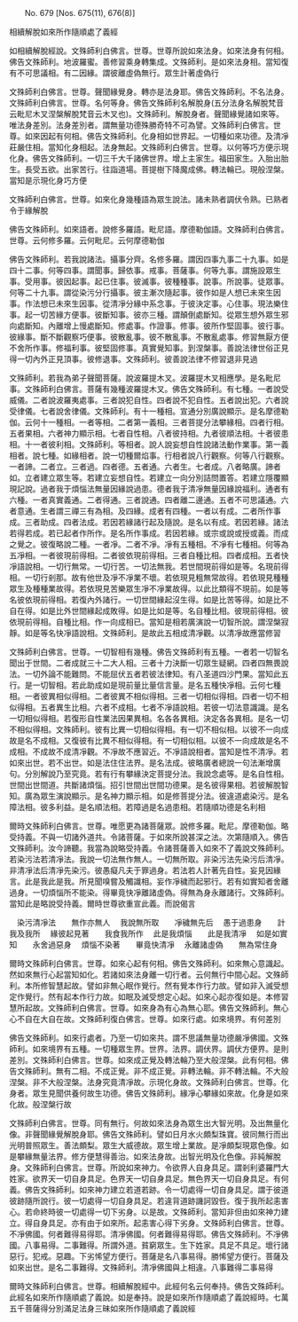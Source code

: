 ﻿　　No. 679 [Nos. 675(11), 676(8)]

相續解脫如來所作隨順處了義經

如相續解脫經說。文殊師利白佛言。世尊。世尊所說如來法身。如來法身有何相。佛告文殊師利。地波羅蜜。善修習乘身轉集成。文殊師利。是如來法身相。當知復有不可思議相。有二因緣。謂彼離虛偽無行。眾生計著虛偽行

文殊師利白佛言。世尊。聲聞緣覺身。轉亦是法身耶。佛告文殊師利。不名法身。文殊師利白佛言。世尊。名何等身。佛告文殊師利名解脫身(五分法身名解脫梵音云毗尼木叉涅槃解脫梵音云木叉也)。文殊師利。解脫身者。聲聞緣覺諸如來等。唯法身差別。法身差別者。謂無量功德殊勝奇特不可為譬。文殊師利白佛言。世尊。如來因起有何相。佛告文殊師利。化身相如世界起。一切種如來功德。及清凈莊嚴住相。當知化身相起。法身無起。文殊師利白佛言。世尊。以何等巧方便示現化身。佛告文殊師利。一切三千大千諸佛世界。增上主家生。福田家生。入胎出胎生。長受五欲。出家苦行。往詣道場。菩提樹下降魔成佛。轉法輪已。現般涅槃。當知是示現化身巧方便

文殊師利白佛言。世尊。如來化身幾種語為眾生說法。諸未熟者調伏令熟。已熟者令于緣解脫

佛告文殊師利。如來語者。說修多羅語。毗尼語。摩德勒伽語。文殊師利白佛言。世尊。云何修多羅。云何毗尼。云何摩德勒伽

佛告文殊師利。若我說諸法。攝事分齊。名修多羅。謂因四事九事二十九事。如是四十二事。何等四事。謂聞事。歸依事。戒事。菩薩事。何等九事。謂施設眾生事。受用事。彼因起事。起已住事。彼滅事。彼種種事。說事。所說事。徒眾事。何等二十九事。謂從染污分行攝事。彼主漸次隨起事。彼作如是人想已未來生因事。作法想已未來生因事。從清凈分緣中系念事。于彼決定事。心住事。現法樂住事。起一切苦緣方便事。彼斷知事。彼亦三種。謂顛倒處斷知。從眾生想外眾生邪向處斷知。內離增上慢處斷知。修處事。作證事。修事。彼所作堅固事。彼行事。彼緣事。斷不斷觀察巧便事。彼散亂事。彼不散亂事。不散亂處事。修習無厭方便不舍所作事。修福利事。彼堅固修事。真實覺知事。到涅槃事。善說法律世俗正見得一切內外正見頂事。彼修退事。文殊師利。彼善說法律不修習退非見過

文殊師利。若我為弟子聲聞菩薩。說波羅提木叉。波羅提木叉相應學。是名毗尼事。文殊師利白佛言。菩薩有幾種波羅提木叉。佛告文殊師利。有七種。一者說受威儀。二者說波羅夷處事。三者說犯自性。四者說不犯自性。五者說出犯。六者說受律儀。七者說舍律儀。文殊師利。有十一種相。宣通分別廣說顯示。是名摩德勒伽。云何十一種相。一者等相。二者第一義相。三者菩提分法攀緣相。四者行相。五者果相。六者神力顯示相。七者自性相。八者彼持相。九者彼順法相。十者彼患相。十一者彼利相。文殊師利。等相者。說人說妄想自性說諸法動作業事。第一義相者。說七種。如緣相者。說一切種爾焰事。行相者說八行觀察。何等八行觀察。一者諦。二者立。三者過。四者德。五者通。六者生。七者成。八者略廣。諦者如。立者建立眾生等。若建立妄想自性。若建立一向分別詰問置答。若建立隱覆顯現記說。過者我于煩惱法無量因緣說過患。德者我于清凈無量因緣說福利。通者有六種。一者真實義通。二者得通。三者說通。四者離二邊通。五者不可思議通。六者意通。生者謂三禪三有為相。及四緣。成者有四種。一者以有成。二者所作事成。三者助成。四者法成。若因若緣諸行起及隨說。是名以有成。若因若緣。諸法若得若成。若已起者作所作。是名所作事成。若因若緣。或宗或說或授或義。而成之覺之。彼復略說二種。一者凈。二者不凈。凈有五種相。不凈有七種相。何等為五凈相。一者彼現前得相。二者彼依現前得相。三者自種比相。四者成相。五者快凈語說相。一切行無常。一切行苦。一切法無我。若世間現前得如是等。名現前得相。一切行剎那。故有他世及凈不凈業不壞。若依現見粗無常故得。若依現見種種眾生及種種業故得。若依現見苦樂眾生凈不凈業故得。以此比類得不現前。如是等名彼依現前得相。若復內外諸行。一切世間緣起沒生得。如是比苦等得。如是比不自在得。如是比外世間緣起成敗得。如是比如是等。名自種比相。彼現前得相。彼依現前得相。自種比相。作一向成相已。當知是相若廣演說一切智所說。謂涅槃寂靜。如是等名快凈語說相。文殊師利。是故此五相成清凈觀。以清凈故應當修習

文殊師利白佛言。世尊。一切智相有幾種。佛告文殊師利有五種。一者若一切智名聞出于世間。二者成就三十二大人相。三者十力決斷一切眾生疑網。四者四無畏說法。一切外論不能難問。不能屈伏五者若彼法律知。有八圣道四沙門果。當知此五行。是一切智相。若此助成如是現前量比量信言量。是名五種快凈相。云何七種相。一者彼異相似得相。二者彼異不相似得相。三者一切相似得相。四者一切不相似得相。五者異生比相。六者不成相。七者不凈語說相。若彼一切法意識識。是名一切相似得相。若復形自性業法因果異相。名各各異相。決定各各異相。是名一切不相似得相。文殊師利。彼有比異一切相似得相。有一切不相似相。以彼不一向成故是名不成相。又復彼有比異不相似得相。有一切相似相。以彼不一向成故是名不成相。不成故不成清凈觀。不凈故不應習近。不凈語說相者。當知是性不清凈。若如來出世。若不出世。如是法住住法界。是名法成。彼略廣者總說一句法漸增廣句。分別解說乃至究竟。若有行有攀緣決定菩提分法。我說念處等。是名自性相。世間出世間道。共斷諸煩惱。招引世間出世間功德果。是名彼得果相。若彼解脫智知。廣為眾生演說顯示。是名神力顯示相。如是修菩提分法。彼違道處染污。是名障法相。彼多利益。是名順法相。若障過是名過患相。若隨順功德是名利相

爾時文殊師利白佛言。世尊。唯愿更為諸菩薩眾。說修多羅。毗尼。摩德勒伽。略受持義。不與一切諸外道共。令諸菩薩。于如來所說甚深之法。次第隨順入。佛告文殊師利。汝今諦聽。我當為說略受持義。令諸菩薩善入如來不了義說文殊師利。若染污法若清凈法。我說一切法無作無人。一切無所取。非染污法先染污后清凈。非清凈法后清凈先染污。彼愚癡凡夫于罪過身。若法若人計著先自性。妄見因緣言。此是我此是我。所見聞嗅嘗及觸識相。妄作凈穢而起邪行。若有如實知者舍離過身。一切煩惱所不能染。得畢竟快凈離諸虛偽。得無為身永離諸行。文殊師利。當知此是略說受持義。爾時世尊欲重宣此義。而說偈言

　染污清凈法　　無作亦無人
　我說無所取　　凈穢無先后
　愚于過患身　　計我及我所
　緣彼起見著　　我食我所作
　此是我煩惱　　此是我清凈
　如是如實知　　永舍過惡身
　煩惱不染著　　畢竟快清凈
　永離諸虛偽　　無為常住身　

爾時文殊師利白佛言。世尊。如來心起有何相。佛告文殊師利。如來無心意識起。然如來無行心起當知如化。若諸如來法身離一切行者。云何無行中間心起。文殊師利。本所修智慧起故。譬如非無心眠作覺行。然有覺本作行力故。譬如非入滅受想定作覺行。然有起本作行力故。如眠及滅受想定心起。如來心起亦復如是。本修習慧所起故。文殊師利白佛言。世尊。如來身為有心為無心耶。佛告文殊師利。無心心不自在大自在故。文殊師利復白佛言。世尊。如來行處。如來境界。有何差別

佛告文殊師利。如來行處者。乃至一切如來共。謂不思議無量功德嚴凈佛國。文殊師利。如來境界有五種。一切種眾生界。世界。法界。調伏界。調伏方便界。是則差別。文殊師利白佛言。世尊。如來成正覺及轉法輪乃至大般涅槃。此有何相。佛告文殊師利。無有二相。不成正覺。非不成正覺。非轉法輪。非不轉法輪。不大般涅槃。非不大般涅槃。法身究竟清凈故。示現化身故。文殊師利白佛言。世尊。化身者。眾生見聞供養何故生功德。佛告文殊師利。緣凈心攀緣如來故。化身是如來化故。般涅槃行故

文殊師利白佛言。世尊。同有無行。何故如來法身為眾生出大智光明。及出無量化像。非聲聞緣覺解脫身耶。佛告文殊師利。譬如日月水火頗梨珠寶。彼同無行而出光明普照眾生。善法頗梨。眾生大威德故。眾生增上業故。是凈頗梨現眾色像。如是攀緣無量法界。修方便慧得善治。如來法身故。出智光明及化色像。非純解脫身。文殊師利白佛言。世尊。所說如來神力。令欲界人自身具足。謂剎利婆羅門大姓家。欲界天一切自身具足。色界天一切自身具足。無色界天一切自身具足。有何義。佛告文殊師利。如來神力建立若道若跡。令一切處得一切自身具足。謂于彼道彼跡隨所說行。彼一切處得一切自身具足。若違背道跡譏訶毀呰。復于我所起恚害心。若命終時彼一切處得一切下劣身。以是故。文殊師利。當知非但由如來神力建立。得自身具足。亦有由于如來所。起恚害心得下劣身。文殊師利白佛言。世尊。不凈佛國。何者難得易得耶。清凈佛國。何者難得易得耶。佛告文殊師利。不凈佛國。八事易得。二事難得。所謂外道。貧窮眾生。生下姓家。具足不具足。壞行諸惡行。犯戒。惡趣。下劣悕望方便行。菩薩是名八事易得。勝悕望方便行。菩薩及如來出世。是名二事難得。文殊師利。清凈佛國與上相違。八事難得二事易得

爾時文殊師利白佛言。世尊。相續解脫經中。此經何名云何奉持。佛告文殊師利。此經名如來所作隨順處了義說。如是奉持。說是如來所作隨順處了義說經時。七萬五千菩薩得分別滿足法身三昧如來所作隨順處了義說經
